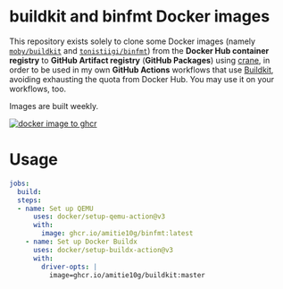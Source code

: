 # buildkit and binfmt Docker images
This repository exists solely to clone some Docker images (namely [``moby/buildkit``](https://hub.docker.com/r/moby/buildkit) and [``tonistiigi/binfmt``](https://hub.docker.com/r/tonistiigi/binfmt)) from the **Docker Hub container registry** to **GitHub Artifact registry** (**GitHub Packages**) using [crane](https://github.com/google/go-containerregistry/blob/main/cmd/crane/doc/crane.md), in order to be used in my own **GitHub Actions** workflows that use [Buildkit](https://github.com/moby/buildkit), avoiding exhausting the quota from Docker Hub. You may use it on your workflows, too.

Images are built weekly.

[![docker image to ghcr](https://github.com/amitie10g/buildkit-binfmt/actions/workflows/to-ghcr.yaml/badge.svg)](https://github.com/amitie10g/buildkit-binfmt/actions/workflows/to-ghcr.yaml)

# Usage
```yaml
jobs:
  build:
  steps:
  - name: Set up QEMU
      uses: docker/setup-qemu-action@v3
      with:
        image: ghcr.io/amitie10g/binfmt:latest
    - name: Set up Docker Buildx
      uses: docker/setup-buildx-action@v3
      with:
        driver-opts: |
          image=ghcr.io/amitie10g/buildkit:master
```
